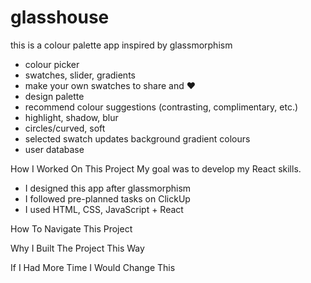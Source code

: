 # glasshouse
this is a colour palette app inspired by glassmorphism
- colour picker
- swatches, slider, gradients
- make your own swatches to share and ❤
- design palette
- recommend colour suggestions (contrasting, complimentary, etc.)
- highlight, shadow, blur
- circles/curved, soft
- selected swatch updates background gradient colours
- user database

How I Worked On This Project
My goal was to develop my React skills.
- I designed this app after glassmorphism
- I followed pre-planned tasks on ClickUp
- I used HTML, CSS, JavaScript + React

How To Navigate This Project

Why I Built The Project This Way

If I Had More Time I Would Change This